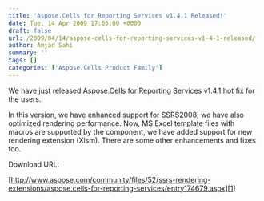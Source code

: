 ```yaml
---
title: 'Aspose.Cells for Reporting Services v1.4.1 Released!'
date: Tue, 14 Apr 2009 17:05:00 +0000
draft: false
url: /2009/04/14/aspose-cells-for-reporting-services-v1-4-1-released/
author: Amjad Sahi
summary: ''
tags: []
categories: ['Aspose.Cells Product Family']
---
```


We have just released Aspose.Cells for Reporting Services v1.4.1 hot fix for the users.

In this version, we have enhanced support for SSRS2008; we have also optimized rendering performance. Now, MS Excel template files with macros are supported by the component, we have added support for new rendering extension (Xlsm). There are some other enhancements and fixes too.

Download URL:

[http://www.aspose.com/community/files/52/ssrs-rendering-extensions/aspose.cells-for-reporting-services/entry174679.aspx][1]




[1]: http://www.aspose.com/community/files/52/ssrs-rendering-extensions/aspose.cells-for-reporting-services/entry174679.aspx




